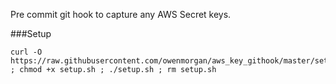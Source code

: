 Pre commit git hook to capture any AWS Secret keys.

###Setup

    curl -O https://raw.githubusercontent.com/owenmorgan/aws_key_githook/master/setup.sh ; chmod +x setup.sh ; ./setup.sh ; rm setup.sh